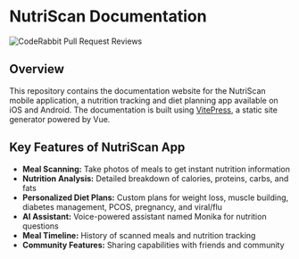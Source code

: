# NutriScan Documentation

![CodeRabbit Pull Request Reviews](https://img.shields.io/coderabbit/prs/github/antivirusakash/nutriscan-documentation?utm_source=oss&utm_medium=github&utm_campaign=antivirusakash%2Fnutriscan-documentation&labelColor=171717&color=FF570A&link=https%3A%2F%2Fcoderabbit.ai&label=CodeRabbit+Reviews)

## Overview

This repository contains the documentation website for the NutriScan mobile application, a nutrition tracking and diet planning app available on iOS and Android. The documentation is built using [VitePress](https://vitepress.dev), a static site generator powered by Vue.

## Key Features of NutriScan App

- **Meal Scanning:** Take photos of meals to get instant nutrition information
- **Nutrition Analysis:** Detailed breakdown of calories, proteins, carbs, and fats
- **Personalized Diet Plans:** Custom plans for weight loss, muscle building, diabetes management, PCOS, pregnancy, and viral/flu
- **AI Assistant:** Voice-powered assistant named Monika for nutrition questions
- **Meal Timeline:** History of scanned meals and nutrition tracking
- **Community Features:** Sharing capabilities with friends and community